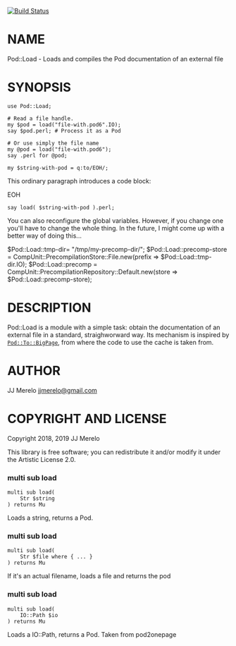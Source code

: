 [![Build Status](https://travis-ci.com/JJ/p6-pod-load.svg?branch=master)](https://travis-ci.com/JJ/p6-pod-load)

NAME
====

Pod::Load - Loads and compiles the Pod documentation of an external file

SYNOPSIS
========

    use Pod::Load;

    # Read a file handle.
    my $pod = load("file-with.pod6".IO);
    say $pod.perl; # Process it as a Pod

    # Or use simply the file name
    my @pod = load("file-with.pod6");
    say .perl for @pod;

    my $string-with-pod = q:to/EOH/;

This ordinary paragraph introduces a code block:

EOH

    say load( $string-with-pod ).perl;

You can also reconfigure the global variables. However, if you change one you'll have to change the whole thing. In the future, I might come up with a better way of doing this...

$Pod::Load::tmp-dir= "/tmp/my-precomp-dir/"; $Pod::Load::precomp-store = CompUnit::PrecompilationStore::File.new(prefix => $Pod::Load::tmp-dir.IO); $Pod::Load::precomp = CompUnit::PrecompilationRepository::Default.new(store => $Pod::Load::precomp-store);

DESCRIPTION
===========

Pod::Load is a module with a simple task: obtain the documentation of an external file in a standard, straighworward way. Its mechanism is inspired by [`Pod::To::BigPage`](https://github.com/perl6/perl6-pod-to-bigpage), from where the code to use the cache is taken from.

AUTHOR
======

JJ Merelo <jjmerelo@gmail.com>

COPYRIGHT AND LICENSE
=====================

Copyright 2018, 2019 JJ Merelo

This library is free software; you can redistribute it and/or modify it under the Artistic License 2.0.

### multi sub load

```perl6
multi sub load(
    Str $string
) returns Mu
```

Loads a string, returns a Pod.

### multi sub load

```perl6
multi sub load(
    Str $file where { ... }
) returns Mu
```

If it's an actual filename, loads a file and returns the pod

### multi sub load

```perl6
multi sub load(
    IO::Path $io
) returns Mu
```

Loads a IO::Path, returns a Pod. Taken from pod2onepage

